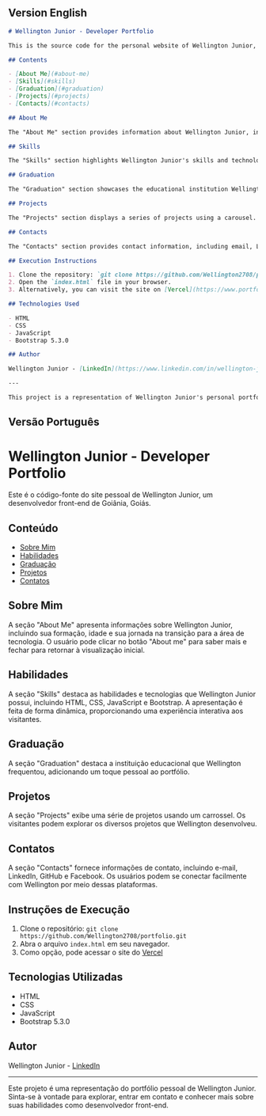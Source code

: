## Version English

```markdown
# Wellington Junior - Developer Portfolio

This is the source code for the personal website of Wellington Junior, a front-end developer from Goiânia, Goiás.

## Contents

- [About Me](#about-me)
- [Skills](#skills)
- [Graduation](#graduation)
- [Projects](#projects)
- [Contacts](#contacts)

## About Me

The "About Me" section provides information about Wellington Junior, including his background, age, and journey into the field of technology. Users can click the "About Me" button to learn more and close to return to the initial view.

## Skills

The "Skills" section highlights Wellington Junior's skills and technologies, including HTML, CSS, JavaScript, and Bootstrap. The presentation is done dynamically, providing an interactive experience for visitors.

## Graduation

The "Graduation" section showcases the educational institution Wellington attended, adding a personal touch to the portfolio.

## Projects

The "Projects" section displays a series of projects using a carousel. Visitors can explore the various projects that Wellington has developed.

## Contacts

The "Contacts" section provides contact information, including email, LinkedIn, GitHub, and Facebook. Users can easily connect with Wellington through these platforms.

## Execution Instructions

1. Clone the repository: `git clone https://github.com/Wellington2708/portfolio.git`
2. Open the `index.html` file in your browser.
3. Alternatively, you can visit the site on [Vercel](https://www.portfolio-indol-six-56.vercel.app).

## Technologies Used

- HTML
- CSS
- JavaScript
- Bootstrap 5.3.0

## Author

Wellington Junior - [LinkedIn](https://www.linkedin.com/in/wellington-junior-41513874/)

---

This project is a representation of Wellington Junior's personal portfolio. Feel free to explore, get in touch, and learn more about his skills as a front-end developer.
```




## Versão Português


# Wellington Junior - Developer Portfolio

Este é o código-fonte do site pessoal de Wellington Junior, um desenvolvedor front-end de Goiânia, Goiás.

## Conteúdo

- [Sobre Mim](#about-me)
- [Habilidades](#skills)
- [Graduação](#graduation)
- [Projetos](#projects)
- [Contatos](#contacts)

## Sobre Mim

A seção "About Me" apresenta informações sobre Wellington Junior, incluindo sua formação, idade e sua jornada na transição para a área de tecnologia. O usuário pode clicar no botão "About me" para saber mais e fechar para retornar à visualização inicial.

## Habilidades

A seção "Skills" destaca as habilidades e tecnologias que Wellington Junior possui, incluindo HTML, CSS, JavaScript e Bootstrap. A apresentação é feita de forma dinâmica, proporcionando uma experiência interativa aos visitantes.

## Graduação

A seção "Graduation" destaca a instituição educacional que Wellington frequentou, adicionando um toque pessoal ao portfólio.

## Projetos

A seção "Projects" exibe uma série de projetos usando um carrossel. Os visitantes podem explorar os diversos projetos que Wellington desenvolveu.

## Contatos

A seção "Contacts" fornece informações de contato, incluindo e-mail, LinkedIn, GitHub e Facebook. Os usuários podem se conectar facilmente com Wellington por meio dessas plataformas.

## Instruções de Execução

1. Clone o repositório: `git clone https://github.com/Wellington2708/portfolio.git`
2. Abra o arquivo `index.html` em seu navegador.
3. Como opção, pode acessar o site do [Vercel](https://www.portfolio-indol-six-56.vercel.app)

## Tecnologias Utilizadas

- HTML
- CSS
- JavaScript
- Bootstrap 5.3.0

## Autor

Wellington Junior - [LinkedIn](https://www.linkedin.com/in/wellington-junior-41513874/)

---

Este projeto é uma representação do portfólio pessoal de Wellington Junior. Sinta-se à vontade para explorar, entrar em contato e conhecer mais sobre suas habilidades como desenvolvedor front-end.
